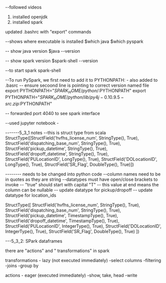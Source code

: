 --followed videos
1. installed openjdk
2. installed spark

updated .bashrc with "export" commands


--shows where executable is installed
$which java
$which pyspark

-- show java version
$java --version 


-- show spark version
$spark-shell --version


--to start spark
spark-shell 


--To run PySpark, we first need to add it to PYTHONPATH: - also added to .basrc
-- ensure secoond line is pointing to correct version named file
export PYTHONPATH="${SPARK_HOME}/python/:$PYTHONPATH"
export PYTHONPATH="${SPARK_HOME}/python/lib/py4j-0.10.9.5-src.zip:$PYTHONPATH"


-- forwarded port 4040 to see spark interface


--used jupyter notebook - 




-------5_3_1 notes
--this is struct type from scala
StructType([StructField('hvfhs_license_num', StringType(), True), StructField('dispatching_base_num', StringType(), True), StructField('pickup_datetime', StringType(), True), StructField('dropoff_datetime', StringType(), True), StructField('PULocationID', LongType(), True), StructField('DOLocationID', LongType(), True), StructField('SR_Flag', DoubleType(), True)])


-------- needs to be changed into python code
--column names need to be in quotes as they are string
--datatypes must have open/close brackets to invoke
-- "true" should start with capital "T" -- this value at end means the column can be nullable
-- update datatype for pickup/dropoff
-- update datatype for location_ids

StructType([
    StructField('hvfhs_license_num', StringType(), True), 
    StructField('dispatching_base_num', StringType(), True), 
    StructField('pickup_datetime', TimestampType(), True), 
    StructField('dropoff_datetime', TimestampType(), True), 
    StructField('PULocationID', IntegerType(), True), 
    StructField('DOLocationID', IntegerType(), True), 
    StructField('SR_Flag', DoubleType(), True)
])




---5_3_2: SPark dataframes

there are "actions" and " transformations" in spark

transformations - lazy (not executed immediately)
-select columns
-filtering
-joins
-group by


actions - eager (executed immediately)
-show, take, head
-write

